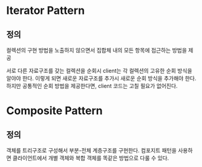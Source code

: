 # Iterator Pattern 

## 정의
컬렉션의 구현 방법을 노출하지 않으면서 집합체 내의 모든 항목에 접근하는 방법을 제공

서로 다른 자료구조를 갖는 컬렉션을 순회시 client는 각 컬렉션의 고유한 순회 방식을 알야야 한다. 이렇게 되면 새로운 자료구조를 추가시 새로운 순회 방식을 추가해야 한다. 하지만 공통적인 순회 방법을 제공한다면, client 코드는 고칠 필요가 없어진다.


# Composite Pattern

## 정의
객체를 트리구조로 구성해서 부분-전체 계층구조를 구현한다. 컴포지트 패턴을 사용하면 클라이언트에서 개별 객체와 복합 객체를 똑같은 방법으로 다룰 수 있다. 
